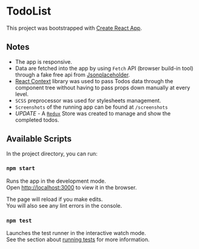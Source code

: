 # TodoList

This project was bootstrapped with [Create React App](https://github.com/facebook/create-react-app).

## Notes
- The app is responsive.
- Data are fetched into the app by using `Fetch` API (browser build-in tool) through a fake free api from <a href="http://jsonplaceholder.typicode.com/" rel="nofollow" target='_blank'>Jsonplaceholder</a>.
- <a href="https://reactjs.org/docs/context.html" rel="nofollow" target='_blank'>React Context</a> library was used to pass Todos data through the component tree without having to pass props down manually at every level.
- `SCSS` preprocessor was used for stylesheets management. 
- `Screenshots` of the running app can be found at `/screenshots`
- *UPDATE* - A <a href="https://redux.js.org/" rel="nofollow" target='_blank'>`Redux`</a> Store was created to manage and show the completed todos.

## Available Scripts

In the project directory, you can run:

### `npm start`

Runs the app in the development mode.\
Open [http://localhost:3000](http://localhost:3000) to view it in the browser.

The page will reload if you make edits.\
You will also see any lint errors in the console.

### `npm test`

Launches the test runner in the interactive watch mode.\
See the section about [running tests](https://facebook.github.io/create-react-app/docs/running-tests) for more information.
